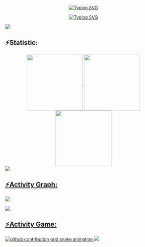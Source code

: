 <p align="center">
<a href="https://git.io/typing-svg"><img src="https://readme-typing-svg.demolab.com?font=Fira+Code&weight=500&size=40&pause=1000&color=4F67F7&center=true&width=500&height=100&lines=Hi+%F0%9F%91%8B+I'm+Dev Patel!" alt="Typing SVG" /></a>
</p>


<p align="center">
<a href="https://git.io/typing-svg"><img src="https://readme-typing-svg.demolab.com?font=Fira+Code&weight=100&pause=1000&color=EAF70A&center=true&vCenter=true&width=800&height=30&lines=FullStack+Depeloper+from+India" alt="Typing SVG" /></a>

<img src="https://user-images.githubusercontent.com/73097560/115834477-dbab4500-a447-11eb-908a-139a6edaec5c.gif"><h2 align="left">⚡Statistic:</h2>
<div align="center">
<a href="https://github.com/Dev2139">
<img align="center" src="http://github-profile-summary-cards.vercel.app/api/cards/stats?username=Dev2139&theme=github_dark" height="180em" />
<img align="center" src="http://github-profile-summary-cards.vercel.app/api/cards/most-commit-language?username=Dev2139&theme=github_dark" height="180em" />
<img align="center" src="http://github-profile-summary-cards.vercel.app/api/cards/repos-per-language?username=Dev2139&theme=github_dark" height="180em" />
</div>
<img src="https://user-images.githubusercontent.com/73097560/115834477-dbab4500-a447-11eb-908a-139a6edaec5c.gif"><h2 align="left">⚡Activity Graph:</h2>
<img align="center" src="https://github-readme-activity-graph.vercel.app/graph?username=Dev2139&theme=github-compact"/>



<div class="center">
</p>
<img src="https://user-images.githubusercontent.com/73097560/115834477-dbab4500-a447-11eb-908a-139a6edaec5c.gif"><h2 align="left">⚡Activity Game:</h2>
<picture>
  <source media="(prefers-color-scheme: dark)" srcset="https://raw.githubusercontent.com/Dev2139/Dev2139/output/github-contribution-grid-snake-dark.svg">
  <source media="(prefers-color-scheme: light)" srcset="https://raw.githubusercontent.com/Dev2139/Dev2139/output/github-contribution-grid-snake.svg">
  <img alt="github contribution grid snake animation" src="https://raw.githubusercontent.com/Dev2139/Dev2139/output/github-contribution-grid-snake.svg">
</picture>

<img src="https://user-images.githubusercontent.com/73097560/115834477-dbab4500-a447-11eb-908a-139a6edaec5c.gif">








